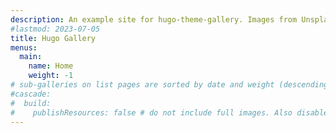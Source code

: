 ```yaml
---
description: An example site for hugo-theme-gallery. Images from Unsplash.
#lastmod: 2023-07-05
title: Hugo Gallery
menus:
  main:
    name: Home
    weight: -1
# sub-galleries on list pages are sorted by date and weight (descending)
#cascade:
#  build:
#    publishResources: false # do not include full images. Also disable download
---
```

